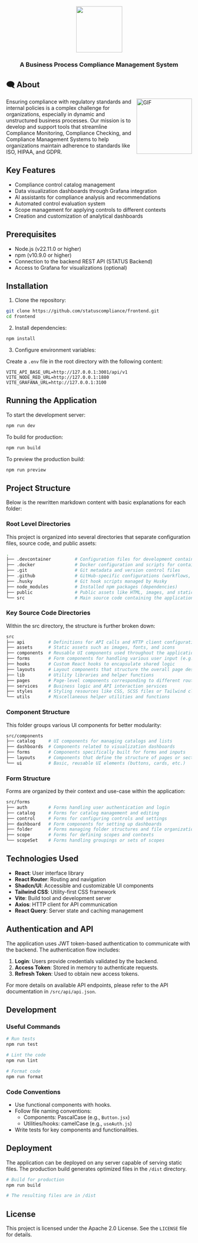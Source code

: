 # <picture>
<div align="center">
  <img src = "https://avatars.githubusercontent.com/u/151918147?s=200&v=4" width = 125px></picture>
  <h3>A Business Process Compliance Management System</h3>
</div>

## 🗨 About

<img align="right" height="150" width="150" alt="GIF" src="https://cdn-icons-gif.flaticon.com/7211/7211818.gif">

Ensuring compliance with regulatory standards and internal policies is a complex challenge for organizations, especially in dynamic and unstructured business processes. Our mission is to develop and support tools that streamline Compliance Monitoring, Compliance Checking, and Compliance Management Systems to help organizations maintain adherence to standards like ISO, HIPAA, and GDPR.

## Key Features

- Compliance control catalog management
- Data visualization dashboards through Grafana integration
- AI assistants for compliance analysis and recommendations
- Automated control evaluation system
- Scope management for applying controls to different contexts
- Creation and customization of analytical dashboards

## Prerequisites

- Node.js (v22.11.0 or higher)
- npm (v10.9.0 or higher)
- Connection to the backend REST API (STATUS Backend)
- Access to Grafana for visualizations (optional)

## Installation

1. Clone the repository:

```bash
git clone https://github.com/statuscompliance/frontend.git
cd frontend
```

2. Install dependencies:

```bash
npm install
```

3. Configure environment variables:

Create a `.env` file in the root directory with the following content:

```
VITE_API_BASE_URL=http://127.0.0.1:3001/api/v1
VITE_NODE_RED_URL=http://127.0.0.1:1880
VITE_GRAFANA_URL=http://127.0.0.1:3100
```

## Running the Application

To start the development server:

```bash
npm run dev
```

To build for production:

```bash
npm run build
```

To preview the production build:

```bash
npm run preview
```

## Project Structure
Below is the rewritten markdown content with basic explanations for each folder:

### Root Level Directories
This project is organized into several directories that separate configuration files, source code, and public assets:
```bash
.
├── .devcontainer         # Configuration files for development container environments
├── .docker               # Docker configuration and scripts for containerization
├── .git                  # Git metadata and version control files
├── .github               # GitHub-specific configurations (workflows, issues, templates)
├── .husky                # Git hook scripts managed by Husky
├── node_modules          # Installed npm packages (dependencies)
├── public                # Public assets like HTML, images, and static files
└── src                   # Main source code containing the application logic
```
### Key Source Code Directories

Within the src directory, the structure is further broken down:

```bash
src
├── api         # Definitions for API calls and HTTP client configurations
├── assets      # Static assets such as images, fonts, and icons
├── components  # Reusable UI components used throughout the application
├── forms       # Form components for handling various user input (e.g., auth, catalog)
├── hooks       # Custom React hooks to encapsulate shared logic
├── layouts     # Layout components that structure the overall page design
├── lib         # Utility libraries and helper functions
├── pages       # Page-level components corresponding to different routes
├── services    # Business logic and API interaction services
├── styles      # Styling resources like CSS, SCSS files or Tailwind classes
└── utils       # Miscellaneous helper utilities and functions
```

### Component Structure

This folder groups various UI components for better modularity:

```bash
src/components
├── catalog     # UI components for managing catalogs and lists
├── dashboards  # Components related to visualization dashboards
├── forms       # Components specifically built for forms and inputs
├── layouts     # Components that define the structure of pages or sections
└── ui          # Basic, reusable UI elements (buttons, cards, etc.)
```

### Form Structure

Forms are organized by their context and use-case within the application:

```bash
src/forms
├── auth        # Forms handling user authentication and login
├── catalog     # Forms for catalog management and editing
├── control     # Forms for configuring controls and settings
├── dashboard   # Form components for setting up dashboards
├── folder      # Forms managing folder structures and file organization
├── scope       # Forms for defining scopes and contexts
└── scopeSet    # Forms handling groupings or sets of scopes
```

## Technologies Used

- **React**: User interface library
- **React Router**: Routing and navigation
- **Shadcn/UI**: Accessible and customizable UI components
- **Tailwind CSS**: Utility-first CSS framework
- **Vite**: Build tool and development server
- **Axios**: HTTP client for API communication
- **React Query**: Server state and caching management

## Authentication and API

The application uses JWT token-based authentication to communicate with the backend. The authentication flow includes:

1. **Login**: Users provide credentials validated by the backend.
2. **Access Token**: Stored in memory to authenticate requests.
3. **Refresh Token**: Used to obtain new access tokens.

For more details on available API endpoints, please refer to the API documentation in `/src/api/api.json`.

## Development

### Useful Commands

```bash
# Run tests
npm run test

# Lint the code
npm run lint

# Format code
npm run format
```

### Code Conventions

- Use functional components with hooks.
- Follow file naming conventions:
  - Components: PascalCase (e.g., `Button.jsx`)
  - Utilities/hooks: camelCase (e.g., `useAuth.js`)
- Write tests for key components and functionalities.

## Deployment

The application can be deployed on any server capable of serving static files. The production build generates optimized files in the `/dist` directory.

```bash
# Build for production
npm run build

# The resulting files are in /dist
```

## License

This project is licensed under the Apache 2.0 License. See the `LICENSE` file for details.
